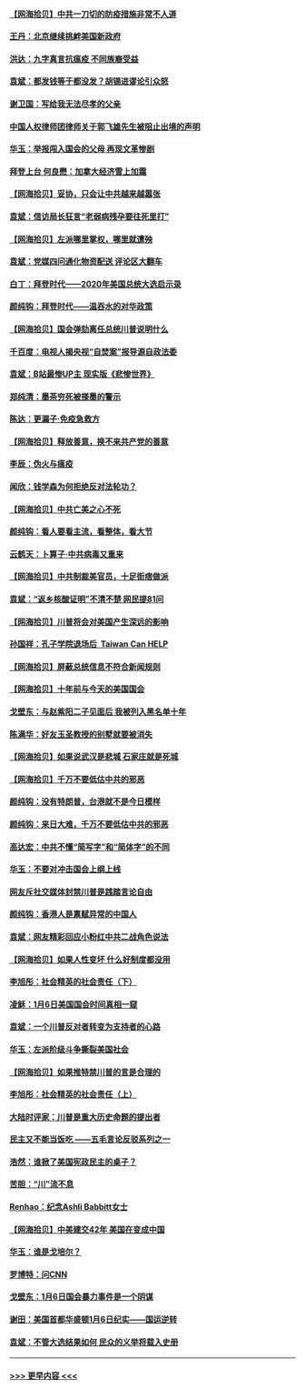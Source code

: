 #### [【网海拾贝】中共一刀切的防疫措施非常不人道](../pages/nsc993/n12724879.md?t=02021001) 
#### [王丹：北京继续挑衅美国新政府](../pages/nsc993/n12722456.md?t=02021001) 
#### [洪达：九字真言抗瘟疫 不同族裔受益](../pages/nsc993/n12722448.md?t=02021001) 
#### [袁斌：都发钱等于都没发？胡锡进谬论引众怒](../pages/nsc993/n12722393.md?t=02021001) 
#### [谢卫国：写给我无法尽孝的父亲](../pages/nsc993/n12720325.md?t=02021001) 
#### [中国人权律师团律师关于郭飞雄先生被阻止出境的声明](../pages/nsc993/n12720203.md?t=02021001) 
#### [华玉：举报闯入国会的父母 再现文革惨剧](../pages/nsc993/n12719070.md?t=02021001) 
#### [拜登上台 何良懋：加拿大经济雪上加霜](../pages/nsc993/n12718943.md?t=02021001) 
#### [【网海拾贝】妥协，只会让中共越来越嚣张](../pages/nsc993/n12717392.md?t=02021001) 
#### [袁斌：信访局长狂言“老弱病残孕要往死里打”](../pages/nsc993/n12717343.md?t=02021001) 
#### [【网海拾贝】左派哪里掌权，哪里就遭殃](../pages/nsc993/n12715009.md?t=02021001) 
#### [袁斌：党媒四问通化物资配送 评论区大翻车](../pages/nsc993/n12714950.md?t=02021001) 
#### [白丁：拜登时代——2020年美国总统大选启示录](../pages/nsc993/n12714920.md?t=02021001) 
#### [颜纯钩：拜登时代——温吞水的对华政策](../pages/nsc993/n12713245.md?t=02021001) 
#### [【网海拾贝】国会弹劾离任总统川普说明什么](../pages/nsc993/n12712816.md?t=02021001) 
#### [千百度：电视人揭央视“自焚案”报导源自政法委](../pages/nsc993/n12709760.md?t=02021001) 
#### [袁斌：B站最惨UP主 现实版《悲惨世界》](../pages/nsc993/n12709686.md?t=02021001) 
#### [郑纯清：墨茶穷死被搽墨的警示](../pages/nsc993/n12709262.md?t=02021001) 
#### [陈达：更漏子·免疫急救方](../pages/nsc993/n12709244.md?t=02021001) 
#### [【网海拾贝】释放善意，换不来共产党的善意](../pages/nsc993/n12708361.md?t=02021001) 
#### [李辰：伪火与瘟疫](../pages/nsc993/n12707981.md?t=02021001) 
#### [闻欣：钱学森为何拒绝反对法轮功？](../pages/nsc993/n12707407.md?t=02021001) 
#### [【网海拾贝】中共亡美之心不死](../pages/nsc993/n12707621.md?t=02021001) 
#### [颜纯钩：看人要看主流，看整体，看大节](../pages/nsc993/n12707536.md?t=02021001) 
#### [云鹤天：卜算子‧中共病毒又重来](../pages/nsc993/n12707408.md?t=02021001) 
#### [【网海拾贝】中共制裁美官员，十足街痞做派](../pages/nsc993/n12705115.md?t=02021001) 
#### [袁斌：“返乡核酸证明”不清不楚 网民提81问](../pages/nsc993/n12704982.md?t=02021001) 
#### [【网海拾贝】川普将会对美国产生深远的影响](../pages/nsc993/n12703045.md?t=02021001) 
#### [孙国祥：孔子学院退场后  Taiwan Can HELP](../pages/nsc993/n12702430.md?t=02021001) 
#### [【网海拾贝】屏蔽总统信息不符合新闻规则](../pages/nsc993/n12699998.md?t=02021001) 
#### [【网海拾贝】十年前与今天的美国国会](../pages/nsc993/n12696993.md?t=02021001) 
#### [戈壁东：与赵紫阳二子见面后 我被列入黑名单十年](../pages/nsc993/n12696215.md?t=02021001) 
#### [陈满华：好友玉圣教授的别墅就要被消失](../pages/nsc993/n12695411.md?t=02021001) 
#### [【网海拾贝】如果说武汉是悲城 石家庄就是死城](../pages/nsc993/n12694589.md?t=02021001) 
#### [【网海拾贝】千万不要低估中共的邪恶](../pages/nsc993/n12692771.md?t=02021001) 
#### [颜纯钩：没有特朗普，台港就不是今日模样](../pages/nsc993/n12692678.md?t=02021001) 
#### [颜纯钩：来日大难，千万不要低估中共的邪恶](../pages/nsc993/n12692080.md?t=02021001) 
#### [高达宏：中共不懂“简写字”和“简体字”的不同](../pages/nsc993/n12692068.md?t=02021001) 
#### [华玉：不要对冲击国会上纲上线](../pages/nsc993/n12689948.md?t=02021001) 
#### [网友斥社交媒体封禁川普是践踏言论自由](../pages/nsc993/n12687482.md?t=02021001) 
#### [颜纯钩：香港人是禀赋异常的中国人](../pages/nsc993/n12685142.md?t=02021001) 
#### [袁斌：网友精彩回应小粉红中共二战角色说法](../pages/nsc993/n12684994.md?t=02021001) 
#### [【网海拾贝】如果人性变坏 什么好制度都没用](../pages/nsc993/n12683000.md?t=02021001) 
#### [李旭彤：社会精英的社会责任（下）](../pages/nsc993/n12680604.md?t=02021001) 
#### [凌稣：1月6日美国国会时间真相一窥](../pages/nsc993/n12682780.md?t=02021001) 
#### [袁斌：一个川普反对者转变为支持者的心路](../pages/nsc993/n12682700.md?t=02021001) 
#### [华玉：左派阶级斗争撕裂美国社会](../pages/nsc993/n12681226.md?t=02021001) 
#### [【网海拾贝】如果推特禁川普的言是合理的](../pages/nsc993/n12681232.md?t=02021001) 
#### [李旭彤：社会精英的社会责任（上）](../pages/nsc993/n12680501.md?t=02021001) 
#### [大陆时评家：川普是重大历史命题的提出者](../pages/nsc993/n12679904.md?t=02021001) 
#### [民主又不能当饭吃 ——五毛言论反驳系列之一](../pages/nsc993/n12679877.md?t=02021001) 
#### [浩然：谁掀了美国宪政民主的桌子？](../pages/nsc993/n12679850.md?t=02021001) 
#### [苦胆：“川”流不息](../pages/nsc993/n12678388.md?t=02021001) 
#### [Renhao：纪念Ashli Babbitt女士](../pages/nsc993/n12678359.md?t=02021001) 
#### [【网海拾贝】中美建交42年 美国在变成中国](../pages/nsc993/n12678324.md?t=02021001) 
#### [华玉：谁是戈培尔？](../pages/nsc993/n12677515.md?t=02021001) 
#### [罗博特：问CNN](../pages/nsc993/n12677172.md?t=02021001) 
#### [戈壁东：1月6日国会暴力事件是一个阴谋](../pages/nsc993/n12674639.md?t=02021001) 
#### [谢田：美国首都华盛顿1月6日纪实——国运逆转](../pages/nsc993/n12673190.md?t=02021001) 
#### [袁斌：不管大选结果如何 民众的义举将载入史册](../pages/nsc993/n12672787.md?t=02021001) 

----
#### [ >>> 更早内容 <<< ](../indexes/nsc993-earlier.md)
